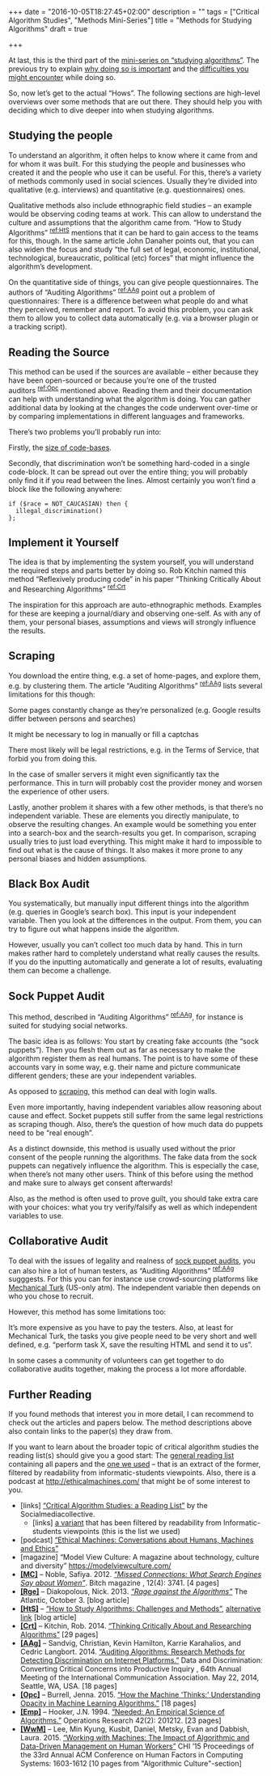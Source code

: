 +++
date = "2016-10-05T18:27:45+02:00"
description = ""
tags = ["Critical Algorithm Studies", "Methods Mini-Series"]
title = "Methods for Studying Algorithms"
draft = true

+++


At last, this is the third part of the [mini-series on “studying algorithms”](/tags/methods-mini-series/). The previous try to explain [why doing so is important](/article/why-study-algorithms/) and the [difficulties you might encounter](/article/challenges-when-studying-algorithms/) while doing so.

So, now let’s get to the actual “Hows”. The following sections are high-level overviews over some methods that are out there. They should help you with deciding which to dive deeper into when studying algorithms.

<!--more-->

## Studying the people

To understand an algorithm, it often helps to know where it came from and for whom it was built. For this studying the people and businesses who created it and the people who use it can be useful. For this, there’s a variety of methods commonly used in social sciences. Usually they’re divided into qualitative (e.g. interviews) and quantitative (e.g. questionnaires) ones.

Qualitative methods also include ethnographic field studies – an example would be observing coding teams at work. This can allow to understand the culture and assumptions that the algorithm came from. “How to Study Algorithms”&nbsp;<sup>[ref:HtS](#ref:HtS)</sup> mentions that it can be hard to gain access to the teams for this, though. In the same article John Danaher points out, that you can also widen the focus and study “the full set of legal, economic, institutional, technological, bureaucratic, political (etc) forces” that might influence the algorithm’s development.

On the quantitative side of things, you can give people questionnaires. The authors of “Auditing Algorithms”&nbsp;<sup>[ref:AAg](#ref:AAg)</sup> point out a problem of questionnaires: There is a difference between what people do and what they perceived, remember and report. To avoid this problem, you can ask them to allow you to collect data automatically (e.g. via a browser plugin or a tracking script).

## Reading the Source

This method can be used if the sources are available – either because they have been open-sourced or because you’re one of the trusted auditors&nbsp;<sup>[ref:Opc](#ref:Opc)</sup> mentioned above. Reading them and their documentation can help with understanding what the algorithm is doing. You can gather additional data by looking at the changes the code underwent over-time or by comparing implementations in different languages and frameworks.

There’s two problems you’ll probably run into:

Firstly, the [size of code-bases](/article/challenges-when-studying-algorithms/#scale).

Secondly, that discrimination won’t be something hard-coded in a single code-block. It can be spread out over the entire thing; you will probably only find it if you read between the lines. Almost certainly you won’t find a block like the following anywhere:
 ```
 if ($race = NOT_CAUCASIAN) then {
   illegal_discrimination()
 };
 ```

## Implement it Yourself

The idea is that by implementing the system yourself, you will understand the required steps and parts better by doing so. Rob Kitchin named this method  “Reflexively producing code” in his paper “Thinking Critically About and Researching Algorithms”&nbsp;<sup>[ref:Crt](#ref:Crt)</sup>

The inspiration for this approach are auto-ethnographic methods. Examples for these are keeping a journal/diary and observing one-self. As with any of them, your personal biases, assumptions and views will strongly influence the results.

## Scraping <a id="scraping"></a>

You download the entire thing, e.g. a set of home-pages, and explore them, e.g. by clustering them. The article “Auditing Algorithms”&nbsp;<sup>[ref:AAg](#ref:AAg)</sup> lists several limitations for this though:

Some pages constantly change as they’re personalized (e.g. Google results differ between persons and searches)

It might be necessary to log in manually or fill a captchas

There most likely will be legal restrictions, e.g. in the Terms of Service, that forbid you from doing this.

In the case of smaller servers it might even significantly tax the performance. This in turn will probably cost the provider money and worsen the experience of other users.

Lastly, another problem it shares with a few other methods, is that there’s no independent variable. These are elements you directly manipulate, to observe the resulting changes. An example would be something you enter into a search-box and the search-results you get. In comparison, scraping usually tries to just load everything. This might make it hard to impossible to find out what is the cause of things. It also makes it more prone to any personal biases and hidden assumptions.

## Black Box Audit

You systematically, but manually input different things into the algorithm (e.g. queries in Google’s search box). This input is your independent variable. Then you look at the differences in the output. From them, you can try to figure out what happens inside the algorithm.

However, usually you can’t collect too much data by hand. This in turn makes rather hard to completely understand what really causes the results. If you do the inputting automatically and generate a lot of results, evaluating them can become a challenge.

## Sock Puppet Audit <a id="sock_puppet_audit"></a>

This method, described in “Auditing Algorithms”&nbsp;<sup>[ref:AAg](#ref:AAg)</sup>, for instance is suited for studying social networks.

The basic idea is as follows: You start by creating fake accounts (the “sock puppets”). Then you flesh them out as far as necessary to make the algorithm register them as real humans. The point is to have some of these accounts vary in some way, e.g. their name and picture communicate different genders; these are your independent variables.

As opposed to [scraping](#scraping), this method can deal with login walls.

Even more importantly, having independent variables allow reasoning about cause and effect. Socket puppets still suffer from the same legal restrictions as scraping though. Also, there’s the question of how much data do puppets need to be “real enough”.

As a distinct downside, this method is usually used without the prior consent of the people running the algorithms. The fake data from the sock puppets can negatively influence the algorithm. This is especially the case, when there’s not many other users. Think of this before using the method and make sure to always get consent afterwards!

Also, as the method is often used to prove guilt, you should take extra care with your choices: what you try verify/falsify as well as which independent variables to use.

## Collaborative Audit

To deal with the issues of legality and realness of [sock puppet audits](#sock_puppet_audit), you can also hire a lot of human testers, as “Auditing Algorithms”&nbsp;<sup>[ref:AAg](#ref:AAg)</sup> sugggests. For this you can for instance use crowd-sourcing platforms like [Mechanical Turk](https://www.mturk.com/) (US-only atm). The independent variable then depends on who you chose to recruit.

However, this method has some limitations too:

It’s more expensive as you have to pay the testers. Also, at least for Mechanical Turk, the tasks you give people need to be very short
and well defined, e.g. “perform task X, save the resulting HTML and send it to us”.

In some cases a community of volunteers can get together to do collaborative audits together, making the process a lot more affordable.

## Further Reading

If you found methods that interest you in more detail, I can recommend to check out the articles and papers below. The method descriptions above also contain links to the paper(s) they draw from.

If you want to learn about the broader topic of critical algorithm studies the reading list(s) should give you a good start: The [general reading list](https://socialmediacollective.org/reading-lists/critical-algorithm-studies/) containing all papers and the [one we used](https://algorithmstudies.files.wordpress.com/2016/03/readings.pdf) – that is an extract of the former, filtered by readability from informatic-students viewpoints. Also, there is a podcast at <http://ethicalmachines.com/> that might be of some interest to you.

* [links] [“Critical Algorithm Studies: a Reading List”](https://socialmediacollective.org/reading-lists/critical-algorithm-studies/) by the Socialmediacollective.
    * [links] [a variant](https://algorithmstudies.files.wordpress.com/2016/03/readings.pdf) that has been filtered by readability from Informatic-students viewpoints (this is the list we used)
* [podcast] [“Ethical Machines: Conversations about Humans, Machines and Ethics” ](http://ethicalmachines.com/)
* [magazine] “Model View Culture: A magazine about technology, culture and diversity” <https://modelviewculture.com/>
* <a id="ref:MC" href="#ref:MC">**[MC]**</a> – Noble, Safiya. 2012. [*“Missed Connections: What Search Engines Say about Women”*](https://safiyaunoble.files.wordpress.com/2012/03/54_search_engines.pdf). Bitch magazine , 12(4): 37­41. [4 pages]
* <a id="ref:Rge" href="#ref:Rge">**[Rge]**</a> – Diakopolous, Nick. 2013. [*“Rage against the Algorithms”*](http://www.theatlantic.com/technology/archive/2013/10/rage-against-the-algorithms/280255/) The Atlantic, October 3. [blog article]
* <a id="ref:HtS" href="#ref:HtS">**[HtS]**</a> – [“How to Study Algorithms: Challenges and Methods”](https://algocracy.wordpress.com/2016/03/14/how-to-study-algorithms-challenges-and-methods/), [alternative link]( http://hplusmagazine.com/2015/07/28/how-to-study-algorithms-challenges-and-methods/) [blog article]
* <a id="ref:Crt" href="#ref:Crt">**[Crt]**</a> – Kitchin, Rob. 2014. [“Thinking Critically About and Researching Algorithms”](http://papers.ssrn.com/sol3/papers.cfm?abstract_id=2515786) [29 pages]
* <a id="ref:AAg" href="#ref:AAg">**[AAg]**</a> – Sandvig, Christian, Kevin Hamilton, Karrie Karahalios, and Cedric Langbort. 2014. [“Auditing Algorithms: Research Methods for Detecting Discrimination on Internet Platforms.”](http://www-personal.umich.edu/~csandvig/research/Auditing%20Algorithms%20--%20Sandvig%20--%20ICA%202014%20Data%20and%20Discrimination%20Preconference.pdf) Data and Discrimination: Converting Critical Concerns into Productive Inquiry , 64th Annual Meeting of the International Communication Association. May 22, 2014, Seattle, WA, USA. [18 pages]
* <a id="ref:Opc" href="#ref:Opc">**[Opc]**</a> – Burrell, Jenna. 2015. [“How the Machine ‘Thinks:’ Understanding Opacity in Machine Learning Algorithms.”](http://bds.sagepub.com/content/3/1/2053951715622512) [18 pages]
* <a id="ref:Emp" href="#ref:Emp">**[Emp]**</a> – Hooker, J.N. 1994. [“Needed: An Empirical Science of Algorithms.”](http://www.akira.ruc.dk/~keld/teaching/algoritmedesign_f08/Artikler/01/Hooker93.pdf) Operations Research 42(2): 201­212. [23 pages]
* <a id="ref:WwM" href="#ref:WwM">**[WwM]**</a> – Lee, Min Kyung, Kusbit, Daniel, Metsky, Evan and Dabbish, Laura. 2015. [“Working with Machines: The Impact of Algorithmic and Data-­Driven Management on Human Workers”](http://dl.acm.org/citation.cfm?id=2702548) CHI ’15 Proceedings of the 33rd Annual ACM Conference on Human Factors in Computing Systems: 1603-­1612 [10 pages from "Algorithmic Culture"-section]




<!--

Target: students who want to learn about methods to employ them
Goal: give summary and pointers to start diving deeper ("if you have the problem X read Y")

Run checkers for spelling and reading-level (high-school!)

TODO

* have someone with a more profound basis in social sciences read over it
* have first-semesters read over it
-->
